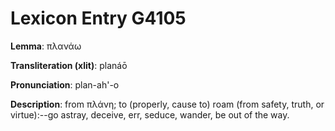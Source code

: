 # Lexicon Entry G4105

**Lemma**: πλανάω

**Transliteration (xlit)**: planáō

**Pronunciation**: plan-ah'-o

**Description**:
from πλάνη; to (properly, cause to) roam (from safety, truth, or virtue):--go astray, deceive, err, seduce, wander, be out of the way.
